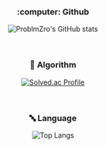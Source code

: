 <div align=center>

<h3>:computer: Github</h3>

![ProblmZro's GitHub stats](https://github-readme-stats.vercel.app/api?username=ProblmZro&show_icons=true&&hide=stars,issues&theme=github_dark)

<br>

<h3>🧠 Algorithm</h3>

[![Solved.ac Profile](http://mazassumnida.wtf/api/v2/generate_badge?boj=reozt599)](https://solved.ac/reozt599)

<br>

<h3>🔤 Language</h3>

![Top Langs](https://github-readme-stats.vercel.app/api/top-langs/?username=ProblmZro&langs_count=10&layout=compact&theme=dark)

</div>

﻿
